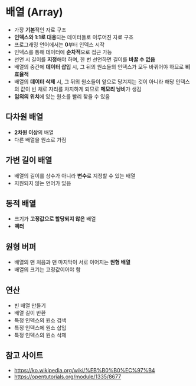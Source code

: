 # 배열 (Array)
- 가장 **기본**적인 자료 구조
- **인덱스와 1:1로 대응**되는 데이터들로 이루어진 자료 구조
- 프로그래밍 언어에서는 **0**부터 인덱스 시작
- 인덱스를 통해 데이터에 **순차적**으로 접근 가능
- 선언 시 길이를 **지정**해야 하며, 한 번 선언하면 길이를 **바꿀 수 없음**
- 배열의 중간에 **데이터 삽입** 시, 그 뒤의 원소들의 인덱스가 모두 바뀌어야 하므로 **비효율적**
- 배열의 **데이터 삭제** 시, 그 뒤의 원소들이 앞으로 당겨지는 것이 아니라 해당 인덱스의 값이 빈 채로 자리를 차지하게 되므로 **메모리 낭비**가 생김
- **임의의 위치**에 있는 원소를 빨리 찾을 수 있음

## 다차원 배열
- **2차원 이상**의 배열
- 다른 배열을 원소로 가짐

## 가변 길이 배열
- 배열의 길이를 상수가 아니라 **변수**로 지정할 수 있는 배열
- 지원되지 않는 언어가 있음

## 동적 배열
- 크기가 **고정값으로 할당되지 않은** 배열
- **벡터**

## 원형 버퍼
- 배열의 맨 처음과 맨 마지막이 서로 이어지는 **원형 배열**
- 배열의 크기는 고정값이어야 함

## 연산
- 빈 배열 만들기
- 배열 길이 반환
- 특정 인덱스의 원소 검색
- 특정 인덱스에 원소 삽입
- 특정 인덱스의 원소 삭제

## 참고 사이트
- https://ko.wikipedia.org/wiki/%EB%B0%B0%EC%97%B4
- https://opentutorials.org/module/1335/8677